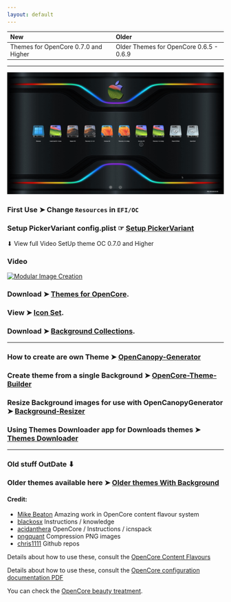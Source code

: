 ```yaml
---
layout: default
---
```


New|Older
:----|:----
Themes for OpenCore 0.7.0 and Higher|Older Themes for OpenCore 0.6.5 - 0.6.9


------------------------------------------------------------------------------

<img width="850" alt="1" src="/PICS/Flavours-Sonoma14.png">


### First Use ➤  Change `Resources` in `EFI/OC`

### Setup PickerVariant config.plist  ☞ [Setup PickerVariant](https://github.com/chris1111/My-Simple-OC-Themes/blob/master/Setup-PickerVariant.md)

⬇︎ View full Video SetUp theme OC 0.7.0 and Higher

### Video

[![Modular Image Creation](https://user-images.githubusercontent.com/6248794/185791797-577c1804-cbdb-4c9e-a6f7-fab3b8da6355.png)](https://youtu.be/jMYX4xlTJEE)


### Download ➤ [Themes for OpenCore](https://github.com/chris1111/My-Simple-OC-Themes/blob/master/Download.md).

### View ➤ [Icon Set](https://github.com/chris1111/My-Simple-OC-Themes/blob/master/Icon%20Set.md).

### Download ➤ [Background Collections](https://github.com/chris1111/My-Simple-OC-Themes/blob/master/Background%20Collections.md).

------------------------------------------------------------------------------
### How to create are own Theme ➤ [OpenCanopy-Generator](https://github.com/chris1111/OpenCanopy-Generator)

### Create theme from a single Background ➤ [OpenCore-Theme-Builder](https://github.com/chris1111/OpenCore-Theme-Builder)

### Resize Background images for use with OpenCanopyGenerator ➤ [Background-Resizer](https://github.com/chris1111/Background-Resizer)


### Using Themes Downloader app for Downloads themes ➤ [Themes Downloader](https://github.com/chris1111/My-Simple-OC-Themes/blob/master/Themes%20Downloader.md)


------------------------------------------------------------------------------

### Old stuff OutDate ⬇︎

### Older themes available here ➤ [Older themes With Background](https://github.com/chris1111/My-Simple-OC-Themes/tree/master/Resources-0.6.6)

#### Credit:
- [Mike Beaton](https://github.com/mikebeaton) Amazing work in OpenCore content flavour system
- [blackosx](https://github.com/blackosx) Instructions / knowledge
- [acidanthera](https://github.com/acidanthera/OpenCorePkg) OpenCore / Instructions / icnspack
- [pngquant](https://pngquant.org) Compression PNG images
- [chris1111](https://github.com/chris1111/) Github repos

Details about how to use these, consult the [OpenCore Content Flavours](https://github.com/acidanthera/OpenCorePkg/blob/master/Docs/Flavours.md)

Details about how to use these, consult the [OpenCore configuration documentation PDF](https://github.com/acidanthera/OpenCorePkg/blob/master/Docs/Configuration.pdf)

You can check the [OpenCore beauty treatment](https://dortania.github.io/OpenCore-Post-Install/cosmetic/gui.html#setting-up-opencores-gui).
